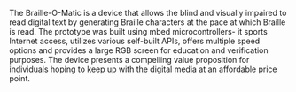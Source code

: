 The Braille-O-Matic is a device that allows the blind and visually impaired to read digital text by generating Braille characters at the pace at which Braille is read. The prototype was built using mbed microcontrollers- it sports Internet access, utilizes various self-built APIs, offers multiple speed options and provides a large RGB screen for education and verification purposes. The device presents a compelling value proposition for individuals hoping to keep up with the digital media at an affordable price point.
